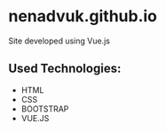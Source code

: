 # nenadvuk.github.io
Site developed using Vue.js

## Used Technologies:
- HTML
- CSS
- BOOTSTRAP
- VUE.JS
